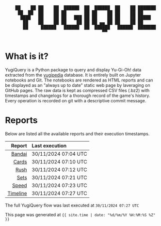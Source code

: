 <div align='center'>
    <pre>
    <br>
    ██    ██ ██    ██  ██████  ██  ██████  ██    ██ ███████ ██████  ██    ██ 
     ██  ██  ██    ██ ██       ██ ██    ██ ██    ██ ██      ██   ██  ██  ██  
      ████   ██    ██ ██   ███ ██ ██    ██ ██    ██ █████   ██████    ████   
       ██    ██    ██ ██    ██ ██ ██ ▄▄ ██ ██    ██ ██      ██   ██    ██    
       ██     ██████   ██████  ██  ██████   ██████  ███████ ██   ██    ██    
                                      ▀▀                                     
    </pre>
</div>

# What is it?

YugiQuery is a Python package to query and display Yu-Gi-Oh! data extracted from the [yugipedia](http://yugipedia.com) database. It is entirely built on Jupyter notebooks and Git. The notebooks are rendered as HTML reports and can be displayed as an "always up to date" static web page by laveraging on GitHub pages. The raw data is kept as compressed CSV files (.bz2) with timestamps and changelogs for a thorough record of the game's history. Every operation is recorded on git with a descriptive commit message. 

# Reports

Below are listed all the available reports and their execution timestamps. 

|                    Report | Last execution       |
| -------------------------:|:-------------------- |
| [Bandai](reports/Bandai.html) | 30/11/2024 07:04 UTC |
| [Cards](reports/Cards.html) | 30/11/2024 07:10 UTC |
| [Rush](reports/Rush.html) | 30/11/2024 07:12 UTC |
| [Sets](reports/Sets.html) | 30/11/2024 07:21 UTC |
| [Speed](reports/Speed.html) | 30/11/2024 07:23 UTC |
| [Timeline](reports/Timeline.html) | 30/11/2024 07:27 UTC |


The full YugiQuery flow was last executed at `30/11/2024 07:27 UTC`

This page was generated at `{{ site.time | date: "%d/%m/%Y %H:%M:%S %Z" }}`
